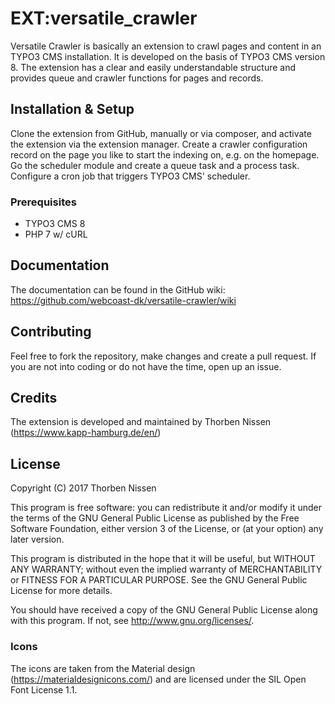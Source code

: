 # EXT:versatile_crawler

Versatile Crawler is basically an extension to crawl pages and content in an TYPO3 CMS installation.
It is developed on the basis of TYPO3 CMS version 8. The extension has a clear and easily understandable
structure and provides queue and crawler functions for pages and records.

## Installation & Setup

Clone the extension from GitHub, manually or via composer, and activate the extension via the extension manager.
Create a crawler configuration record on the page you like to start the indexing on, e.g. on the homepage.
Go the scheduler module and create a queue task and a process task. Configure a cron job that triggers
TYPO3 CMS' scheduler.

### Prerequisites

* TYPO3 CMS 8
* PHP 7 w/ cURL

## Documentation
The documentation can be found in the GitHub wiki: https://github.com/webcoast-dk/versatile-crawler/wiki

## Contributing

Feel free to fork the repository, make changes and create a pull request. If you are not into coding
or do not have the time, open up an issue.

## Credits

The extension is developed and maintained by Thorben Nissen (https://www.kapp-hamburg.de/en/)

## License

Copyright (C) 2017 Thorben Nissen

This program is free software: you can redistribute it and/or modify
it under the terms of the GNU General Public License as published by
the Free Software Foundation, either version 3 of the License, or
(at your option) any later version.

This program is distributed in the hope that it will be useful,
but WITHOUT ANY WARRANTY; without even the implied warranty of
MERCHANTABILITY or FITNESS FOR A PARTICULAR PURPOSE.  See the
GNU General Public License for more details.

You should have received a copy of the GNU General Public License
along with this program.  If not, see <http://www.gnu.org/licenses/>.

### Icons
The icons are taken from the Material design (https://materialdesignicons.com/) and are licensed under
the SIL Open Font License 1.1.
